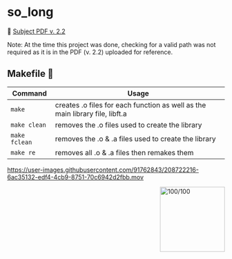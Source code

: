 # so_long
📄 [Subject PDF v. 2.2](https://github.com/anasilvr/so_long/blob/master/en.subject.pdf)

Note: At the time this project was done, checking for a valid path was not required as it is in the PDF (v. 2.2) uploaded for reference.

## Makefile 🔨
| Command | Usage |
| --- | --- |
| `make` | creates .o files for each function as well as the main library file, libft.a |
| `make clean` | removes the .o files used to create the library |
| `make fclean` | removes the .o & .a files used to create the library |
| `make re` | removes all .o & .a files then remakes them |

https://user-images.githubusercontent.com/91762843/208722216-6ac35132-edf4-4cb9-8751-70c6942d2fbb.mov

<img align="right" width="150" alt="100/100" src="https://user-images.githubusercontent.com/91762843/208724626-bcf6e179-09ea-455a-9fed-8abe5b412fe1.png">
